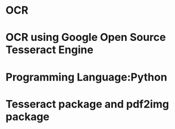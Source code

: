 # OCR
# OCR using Google Open Source Tesseract Engine 
# Programming Language:Python
# Tesseract package and pdf2img package 
